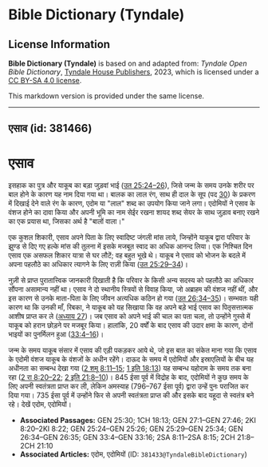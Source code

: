 # Bible Dictionary (Tyndale)

## License Information

**Bible Dictionary (Tyndale)** is based on and adapted from: _Tyndale Open Bible Dictionary_, [Tyndale House Publishers](https://tyndaleopenresources.com/), 2023, which is licensed under a [CC BY-SA 4.0 license](https://creativecommons.org/licenses/by-sa/4.0/legalcode.en).

This markdown version is provided under the same license.



--------------------------------

## एसाव (id: 381466)

एसाव
====

इसहाक का पुत्र और याकूब का बड़ा जुड़वां भाई ([उत 25:24–26](https://ref.ly/Gen25:24-Gen25:26)), जिसे जन्म के समय उनके शरीर पर बाल होने के कारण यह नाम दिया गया था। बालक का लाल रंग, साथ ही दाल के सूप (पद [30](https://ref.ly/Gen25:30)) के प्रकरण में दिखाई देने वाले रंग के कारण, एदोम या "लाल" शब्द का उपयोग किया जाने लगा। एदोमियों ने एसाव के वंशज होने का दावा किया और अपनी भूमि का नाम सेईर रखना शायद शब्द सेयर के साथ जुड़ाव बनाए रखने का एक प्रयास था, जिसका अर्थ है "बालों वाला।"

एक कुशल शिकारी, एसाव अपने पिता के लिए स्वादिष्ट जंगली मांस लाये, जिन्होंने याकूब द्वारा परिवार के झुण्ड से दिए गए हल्के मांस की तुलना में इसके मजबूत स्वाद का अधिक आनन्द लिया। एक निश्चित दिन एसाव एक असफल शिकार यात्रा से घर लौटें; वह बहुत भूखे थे। याकूब ने एसाव को भोजन के बदले में अपना पहलौठे का अधिकार त्यागने के लिए राज़ी किया ([उत 25:29–34](https://ref.ly/Gen25:29-Gen25:34))।

नुज़ी से प्राप्त पुरातात्त्विक जानकारी दिखाती है कि परिवार के किसी अन्य सदस्य को पहलौठे का अधिकार सौंपना असामान्य नहीं था। एसाव ने दो स्थानीय स्त्रियों से विवाह किया, जो अब्राहम की वंशज नहीं थीं, और इस कारण से उनके माता\-पिता के लिए जीवन अत्यधिक कठिन हो गया ([उत 26:34–35](https://ref.ly/Gen26:34-Gen26:35))। सम्भवतः यही कारण था कि उनकी माँ, रिबका, ने याकूब को यह सिखाया कि वह अपने बड़े भाई एसाव का पितृसत्तात्मक आशीष प्राप्त कर ले ([अध्याय 27](https://ref.ly/Gen27:1-Gen27:46))। जब एसाव को अपने भाई की चाल का पता चला, तो उन्होंने गुस्से में याकूब को हरान छोड़ने पर मजबूर किया। हालांकि, 20 वर्षों के बाद एसाव की उदार क्षमा के कारण, दोनों भाइयों का पुनर्मिलन हुआ ([33:4–16](https://ref.ly/Gen33:4-Gen33:16))।

जन्म के समय याकूब संसार में एसाव की एड़ी पकड़कर आये थे, जो इस बात का संकेत माना गया कि एसाव के एदोमी वंशज याकूब के वंशजों के अधीन रहेंगे। दाऊद के समय में एदोमियों और इस्राएलियों के बीच यह अधीनता का सम्बन्ध देखा गया ([2 शमू 8:11–15](https://ref.ly/2Sam8:11-2Sam8:15); [1 इति 18:13](https://ref.ly/1Chr18:13)) यह सम्बन्ध यहोराम के समय तक बना रहा ([2 रा 8:20–22](https://ref.ly/2Kgs8:20-2Kgs8:22); [2 इति 21:8–10](https://ref.ly/2Chr21:8-2Chr21:10))। 845 ईसा पूर्व में विद्रोह के बाद, एदोमियों ने कुछ समय के लिए अपनी स्वतंत्रता प्राप्त कर ली, लेकिन अमस्याह (796–767 ईसा पूर्व) द्वारा उन्हें पुनः पराजित कर दिया गया। 735 ईसा पूर्व में उन्होंने फिर से अपनी स्वतंत्रता प्राप्त की और इसके बाद यहूदा से स्वतंत्र बने रहे। देखें एदोम, एदोमियों।

* **Associated Passages:** GEN 25:30; 1CH 18:13; GEN 27:1–GEN 27:46; 2KI 8:20–2KI 8:22; GEN 25:24–GEN 25:26; GEN 25:29–GEN 25:34; GEN 26:34–GEN 26:35; GEN 33:4–GEN 33:16; 2SA 8:11–2SA 8:15; 2CH 21:8–2CH 21:10
* **Associated Articles:** एदोम, एदोमियों (ID: `381433@TyndaleBibleDictionary`)

